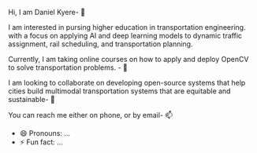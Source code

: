 Hi, I am Daniel Kyere- 👋

I am interested in pursing higher education in transportation engineering.
with a focus on applying AI and deep learning models to dynamic traffic assignment, 
rail scheduling, and transportation planning. 

Currently, I am taking online courses on how to apply and deploy OpenCV to solve transportation problems. - 🌱

I am looking to collaborate on developing open-source systems that help cities build multimodal transportation systems that are equitable and sustainable- 💞️

You can reach me either on phone, or by email- 📫 
- 😄 Pronouns: ...
- ⚡ Fun fact: ...

<!---
dan591/dan591 is a ✨ special ✨ repository because its `README.md` (this file) appears on your GitHub profile.
You can click the Preview link to take a look at your changes.
--->
